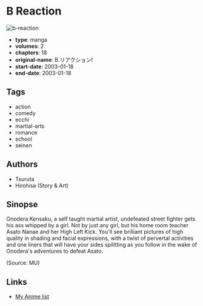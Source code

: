 # B Reaction

![b-reaction](https://cdn.myanimelist.net/images/manga/2/15045.jpg)

-   **type**: manga
-   **volumes**: 2
-   **chapters**: 18
-   **original-name**: B.リアクション!
-   **start-date**: 2003-01-18
-   **end-date**: 2003-01-18

## Tags

-   action
-   comedy
-   ecchi
-   martial-arts
-   romance
-   school
-   seinen

## Authors

-   Tsuruta
-   Hirohisa (Story & Art)

## Sinopse

Onodera Kensaku, a self taught martial artist, undefeated street fighter gets his ass whipped by a girl. Not by just any girl, but his home room teacher Asato Nanae and her High Left Kick. You'll see brilliant pictures of high quality in shading and facial expressions, with a twist of pervertal activities and one liners that will have your sides spilitting as you follow in the wake of Onodera's adventures to defeat Asato.

(Source: MU)

## Links

-   [My Anime list](https://myanimelist.net/manga/1732/B_Reaction)
